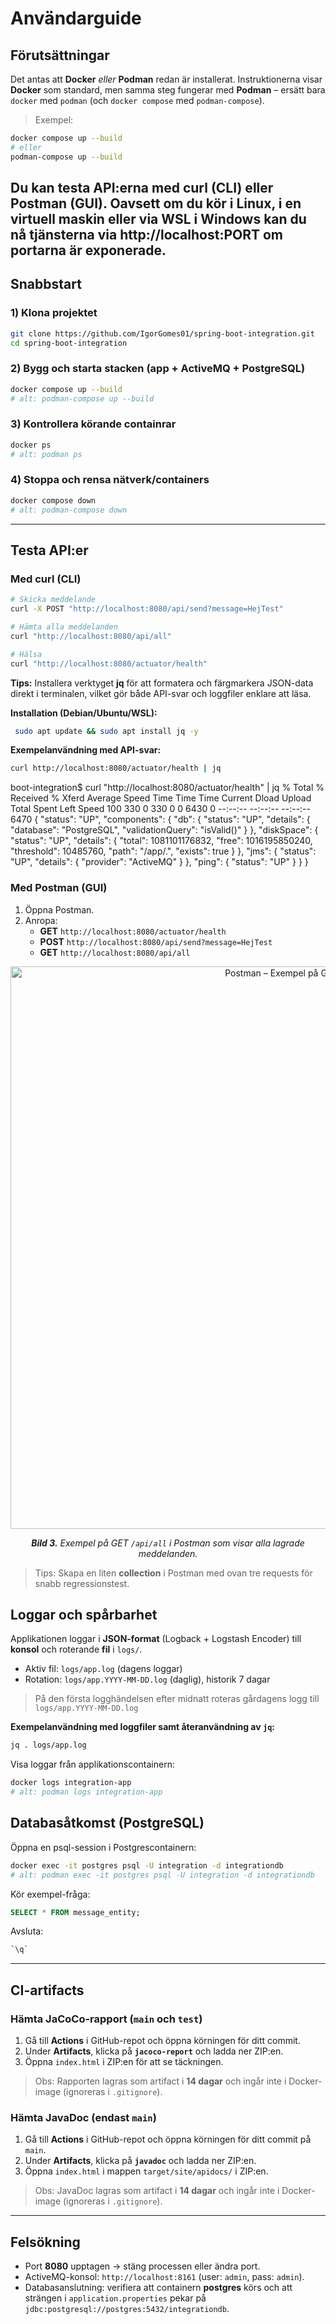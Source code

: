 # Användarguide

## Förutsättningar

Det antas att **Docker** *eller* **Podman** redan är installerat. Instruktionerna visar **Docker** som standard,
men samma steg fungerar med **Podman** – ersätt bara `docker` med `podman` (och `docker compose` med `podman-compose`).

> Exempel:

 ```bash
docker compose up --build
# eller
podman-compose up --build
 ```

Du kan testa API:erna med **curl** (CLI) eller **Postman** (GUI). Oavsett om du kör i **Linux**, i en virtuell maskin eller via WSL i 
**Windows** kan du nå tjänsterna via http://localhost:PORT om portarna är exponerade.
---

## Snabbstart

### 1) Klona projektet

```bash
git clone https://github.com/IgorGomes01/spring-boot-integration.git
cd spring-boot-integration
```

### 2) Bygg och starta stacken (app + ActiveMQ + PostgreSQL)

```bash
docker compose up --build
# alt: podman-compose up --build
```

### 3) Kontrollera körande containrar

```bash
docker ps
# alt: podman ps
```

### 4) Stoppa och rensa nätverk/containers

```bash
docker compose down
# alt: podman-compose down
```

---

## Testa API:er

### Med curl (CLI)

```bash
# Skicka meddelande
curl -X POST "http://localhost:8080/api/send?message=HejTest"

# Hämta alla meddelanden
curl "http://localhost:8080/api/all"

# Hälsa
curl "http://localhost:8080/actuator/health"
```

**Tips:** Installera verktyget **jq** för att formatera och färgmarkera JSON-data direkt i terminalen, vilket gör både API-svar och loggfiler enklare att läsa.

**Installation (Debian/Ubuntu/WSL):**

```bash
 sudo apt update && sudo apt install jq -y
 ```

**Exempelanvändning med API-svar:**

 ```bash
curl http://localhost:8080/actuator/health | jq
```

boot-integration$ curl "http://localhost:8080/actuator/health" | jq
% Total    % Received % Xferd  Average Speed   Time    Time     Time  Current
Dload  Upload   Total   Spent    Left  Speed
100   330    0   330    0     0   6430      0 --:--:-- --:--:-- --:--:--  6470
{
"status": "UP",
"components": {
"db": {
"status": "UP",
"details": {
"database": "PostgreSQL",
"validationQuery": "isValid()"
}
},
"diskSpace": {
"status": "UP",
"details": {
"total": 1081101176832,
"free": 1016195850240,
"threshold": 10485760,
"path": "/app/.",
"exists": true
}
},
"jms": {
"status": "UP",
"details": {
"provider": "ActiveMQ"
}
},
"ping": {
"status": "UP"
}
}
}

### Med Postman (GUI)

1. Öppna Postman.
2. Anropa:
    - **GET** `http://localhost:8080/actuator/health`
    - **POST** `http://localhost:8080/api/send?message=HejTest`
    - **GET** `http://localhost:8080/api/all`

<p align="center">
  <img src="docs/images/GET-API-ALL.png"
       alt="Postman – Exempel på GET /api/all"
       width="900">
</p>
<p align="center"><em><strong>Bild 3.</strong> Exempel på GET <code>/api/all</code> i Postman som visar alla lagrade meddelanden.</em></p>

> Tips: Skapa en liten **collection** i Postman med ovan tre requests för snabb regressionstest.

## Loggar och spårbarhet

Applikationen loggar i **JSON-format** (Logback + Logstash Encoder) till **konsol** och roterande **fil** i `logs/`.

- Aktiv fil: `logs/app.log` (dagens loggar)
- Rotation: `logs/app.YYYY-MM-DD.log` (daglig), historik 7 dagar

> På den första logghändelsen efter midnatt roteras gårdagens logg till `logs/app.YYYY-MM-DD.log`

**Exempelanvändning med loggfiler samt återanvändning av `jq`:**

 ```bash
jq . logs/app.log
```

Visa loggar från applikationscontainern:
```bash
docker logs integration-app
# alt: podman logs integration-app
```

## Databasåtkomst (PostgreSQL)

Öppna en psql-session i Postgrescontainern:

```bash
docker exec -it postgres psql -U integration -d integrationdb
# alt: podman exec -it postgres psql -U integration -d integrationdb
```
Kör exempel-fråga:

```sql
SELECT * FROM message_entity;
```
Avsluta: 

```sql
`\q`
```
---

## CI-artifacts

### Hämta JaCoCo-rapport (`main` och `test`)

1. Gå till **Actions** i GitHub-repot och öppna körningen för ditt commit.
2. Under **Artifacts**, klicka på **`jacoco-report`** och ladda ner ZIP:en.
3. Öppna `index.html` i ZIP:en för att se täckningen.

> Obs: Rapporten lagras som artifact i **14 dagar** och ingår inte i Docker-image (ignoreras i `.gitignore`).

### Hämta JavaDoc (endast `main`)

1. Gå till **Actions** i GitHub-repot och öppna körningen för ditt commit på `main`.
2. Under **Artifacts**, klicka på **`javadoc`** och ladda ner ZIP:en.
3. Öppna `index.html` i mappen `target/site/apidocs/` i ZIP:en.

> Obs: JavaDoc lagras som artifact i **14 dagar** och ingår inte i Docker-image (ignoreras i `.gitignore`).
---

## Felsökning

- Port **8080** upptagen → stäng processen eller ändra port.
- ActiveMQ-konsol: `http://localhost:8161` (user: `admin`, pass: `admin`).
- Databasanslutning: verifiera att containern **postgres** körs och att strängen i `application.properties` pekar på `jdbc:postgresql://postgres:5432/integrationdb`.